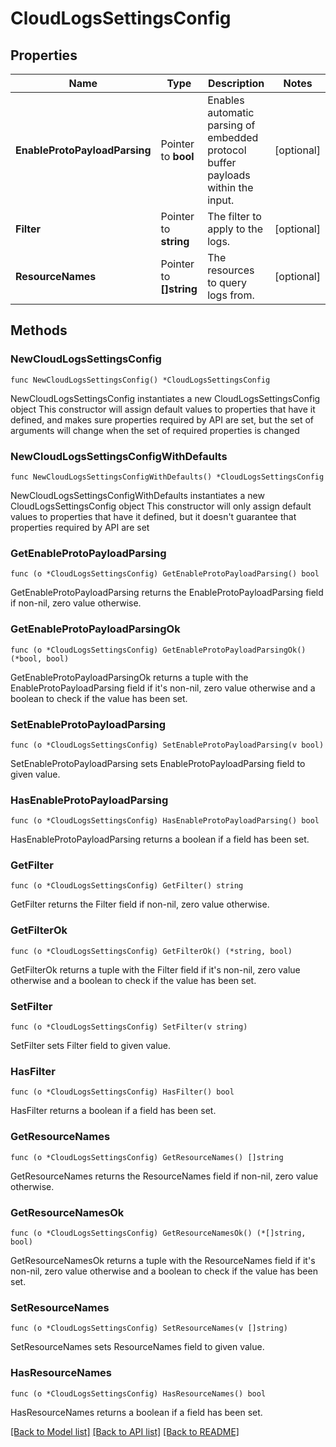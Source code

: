 # CloudLogsSettingsConfig

## Properties

Name | Type | Description | Notes
------------ | ------------- | ------------- | -------------
**EnableProtoPayloadParsing** | Pointer to **bool** | Enables automatic parsing of embedded protocol buffer payloads within the input. | [optional] 
**Filter** | Pointer to **string** | The filter to apply to the logs. | [optional] 
**ResourceNames** | Pointer to **[]string** | The resources to query logs from. | [optional] 

## Methods

### NewCloudLogsSettingsConfig

`func NewCloudLogsSettingsConfig() *CloudLogsSettingsConfig`

NewCloudLogsSettingsConfig instantiates a new CloudLogsSettingsConfig object
This constructor will assign default values to properties that have it defined,
and makes sure properties required by API are set, but the set of arguments
will change when the set of required properties is changed

### NewCloudLogsSettingsConfigWithDefaults

`func NewCloudLogsSettingsConfigWithDefaults() *CloudLogsSettingsConfig`

NewCloudLogsSettingsConfigWithDefaults instantiates a new CloudLogsSettingsConfig object
This constructor will only assign default values to properties that have it defined,
but it doesn't guarantee that properties required by API are set

### GetEnableProtoPayloadParsing

`func (o *CloudLogsSettingsConfig) GetEnableProtoPayloadParsing() bool`

GetEnableProtoPayloadParsing returns the EnableProtoPayloadParsing field if non-nil, zero value otherwise.

### GetEnableProtoPayloadParsingOk

`func (o *CloudLogsSettingsConfig) GetEnableProtoPayloadParsingOk() (*bool, bool)`

GetEnableProtoPayloadParsingOk returns a tuple with the EnableProtoPayloadParsing field if it's non-nil, zero value otherwise
and a boolean to check if the value has been set.

### SetEnableProtoPayloadParsing

`func (o *CloudLogsSettingsConfig) SetEnableProtoPayloadParsing(v bool)`

SetEnableProtoPayloadParsing sets EnableProtoPayloadParsing field to given value.

### HasEnableProtoPayloadParsing

`func (o *CloudLogsSettingsConfig) HasEnableProtoPayloadParsing() bool`

HasEnableProtoPayloadParsing returns a boolean if a field has been set.

### GetFilter

`func (o *CloudLogsSettingsConfig) GetFilter() string`

GetFilter returns the Filter field if non-nil, zero value otherwise.

### GetFilterOk

`func (o *CloudLogsSettingsConfig) GetFilterOk() (*string, bool)`

GetFilterOk returns a tuple with the Filter field if it's non-nil, zero value otherwise
and a boolean to check if the value has been set.

### SetFilter

`func (o *CloudLogsSettingsConfig) SetFilter(v string)`

SetFilter sets Filter field to given value.

### HasFilter

`func (o *CloudLogsSettingsConfig) HasFilter() bool`

HasFilter returns a boolean if a field has been set.

### GetResourceNames

`func (o *CloudLogsSettingsConfig) GetResourceNames() []string`

GetResourceNames returns the ResourceNames field if non-nil, zero value otherwise.

### GetResourceNamesOk

`func (o *CloudLogsSettingsConfig) GetResourceNamesOk() (*[]string, bool)`

GetResourceNamesOk returns a tuple with the ResourceNames field if it's non-nil, zero value otherwise
and a boolean to check if the value has been set.

### SetResourceNames

`func (o *CloudLogsSettingsConfig) SetResourceNames(v []string)`

SetResourceNames sets ResourceNames field to given value.

### HasResourceNames

`func (o *CloudLogsSettingsConfig) HasResourceNames() bool`

HasResourceNames returns a boolean if a field has been set.


[[Back to Model list]](../README.md#documentation-for-models) [[Back to API list]](../README.md#documentation-for-api-endpoints) [[Back to README]](../README.md)


